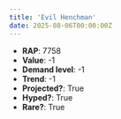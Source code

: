 ```yaml
---
title: 'Evil Henchman'
date: 2025-08-06T00:00:00Z
---
```

- **RAP**: 7758
- **Value**: -1
- **Demand level**: -1
- **Trend**: -1
- **Projected?**: True
- **Hyped?**: True
- **Rare?**: True

